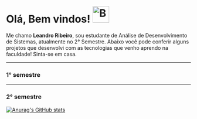 <h1>Olá, Bem vindos! <img src="https://raw.githubusercontent.com/Tarikul-Islam-Anik/Animated-Fluent-Emojis/master/Emojis/Smilies/Beaming%20Face%20with%20Smiling%20Eyes.png" alt="Beaming Face with Smiling Eyes" width="45" height="45" /></h1>
<p>Me chamo <strong>Leandro Ribeiro</strong>, sou estudante de Análise de Desenvolvimento de Sistemas, atualmente no 2° Semestre. Abaixo você pode conferir alguns projetos que desenvolvi com as tecnologias que venho aprendo na faculdade! Sinta-se em casa.</p>
<hr>
<h3>1° semestre</h3>


<hr>
<h3>2° semestre</h3>


[![Anurag's GitHub stats](https://github-readme-stats.vercel.app/api?username=ReaperCord)](https://github.com/anuraghazra/github-readme-stats)
